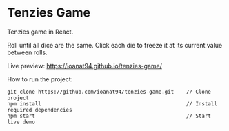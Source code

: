 # Tenzies Game
Tenzies game in React.  

Roll until all dice are the same. Click each die to freeze it at its current value between rolls.  

Live preview: https://ioanat94.github.io/tenzies-game/

How to run the project:  

```
git clone https://github.com/ioanat94/tenzies-game.git    // Clone project  
npm install                                               // Install required dependencies  
npm start                                                 // Start live demo  
```
